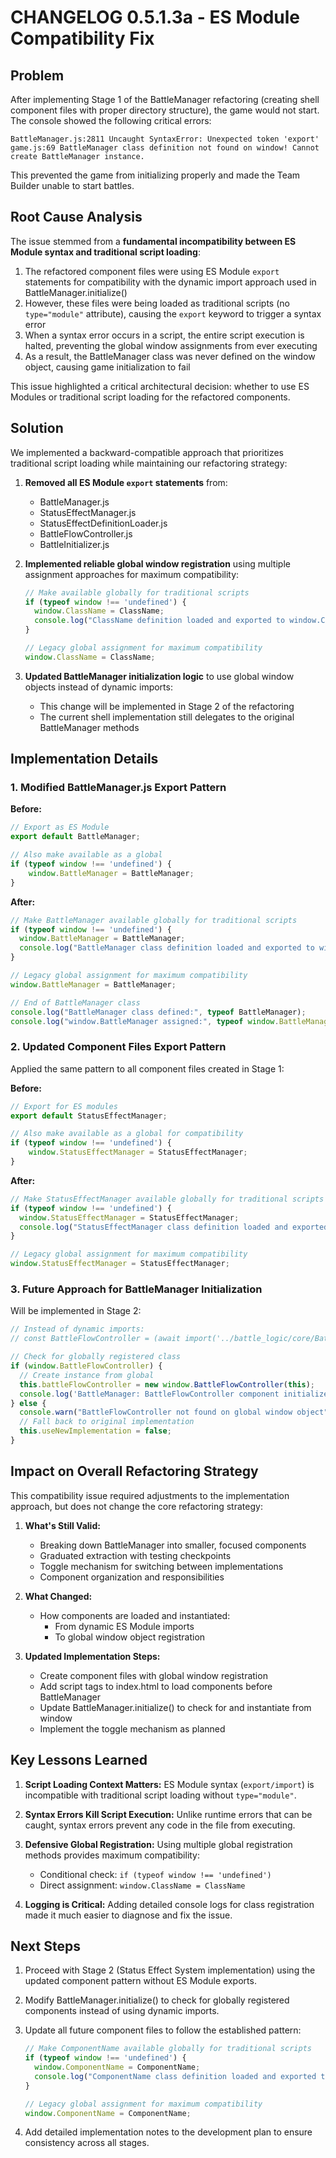 # CHANGELOG 0.5.1.3a - ES Module Compatibility Fix

## Problem

After implementing Stage 1 of the BattleManager refactoring (creating shell component files with proper directory structure), the game would not start. The console showed the following critical errors:

```
BattleManager.js:2811 Uncaught SyntaxError: Unexpected token 'export'
game.js:69 BattleManager class definition not found on window! Cannot create BattleManager instance.
```

This prevented the game from initializing properly and made the Team Builder unable to start battles.

## Root Cause Analysis

The issue stemmed from a **fundamental incompatibility between ES Module syntax and traditional script loading**:

1. The refactored component files were using ES Module `export` statements for compatibility with the dynamic import approach used in BattleManager.initialize()
2. However, these files were being loaded as traditional scripts (no `type="module"` attribute), causing the `export` keyword to trigger a syntax error
3. When a syntax error occurs in a script, the entire script execution is halted, preventing the global window assignments from ever executing
4. As a result, the BattleManager class was never defined on the window object, causing game initialization to fail

This issue highlighted a critical architectural decision: whether to use ES Modules or traditional script loading for the refactored components.

## Solution

We implemented a backward-compatible approach that prioritizes traditional script loading while maintaining our refactoring strategy:

1. **Removed all ES Module `export` statements** from:
   - BattleManager.js
   - StatusEffectManager.js
   - StatusEffectDefinitionLoader.js
   - BattleFlowController.js
   - BattleInitializer.js

2. **Implemented reliable global window registration** using multiple assignment approaches for maximum compatibility:
   ```javascript
   // Make available globally for traditional scripts
   if (typeof window !== 'undefined') {
     window.ClassName = ClassName;
     console.log("ClassName definition loaded and exported to window.ClassName");
   }
   
   // Legacy global assignment for maximum compatibility
   window.ClassName = ClassName;
   ```

3. **Updated BattleManager initialization logic** to use global window objects instead of dynamic imports:
   - This change will be implemented in Stage 2 of the refactoring
   - The current shell implementation still delegates to the original BattleManager methods

## Implementation Details

### 1. Modified BattleManager.js Export Pattern

**Before:**
```javascript
// Export as ES Module
export default BattleManager;

// Also make available as a global
if (typeof window !== 'undefined') {
    window.BattleManager = BattleManager;
}
```

**After:**
```javascript
// Make BattleManager available globally for traditional scripts
if (typeof window !== 'undefined') {
  window.BattleManager = BattleManager;
  console.log("BattleManager class definition loaded and exported to window.BattleManager");
}

// Legacy global assignment for maximum compatibility
window.BattleManager = BattleManager;

// End of BattleManager class
console.log("BattleManager class defined:", typeof BattleManager);
console.log("window.BattleManager assigned:", typeof window.BattleManager);
```

### 2. Updated Component Files Export Pattern

Applied the same pattern to all component files created in Stage 1:

**Before:**
```javascript
// Export for ES modules
export default StatusEffectManager;

// Also make available as a global for compatibility
if (typeof window !== 'undefined') {
    window.StatusEffectManager = StatusEffectManager;
}
```

**After:**
```javascript
// Make StatusEffectManager available globally for traditional scripts
if (typeof window !== 'undefined') {
  window.StatusEffectManager = StatusEffectManager;
  console.log("StatusEffectManager class definition loaded and exported to window.StatusEffectManager");
}

// Legacy global assignment for maximum compatibility
window.StatusEffectManager = StatusEffectManager;
```

### 3. Future Approach for BattleManager Initialization

Will be implemented in Stage 2:

```javascript
// Instead of dynamic imports:
// const BattleFlowController = (await import('../battle_logic/core/BattleFlowController.js')).default;

// Check for globally registered class
if (window.BattleFlowController) {
  // Create instance from global
  this.battleFlowController = new window.BattleFlowController(this);
  console.log('BattleManager: BattleFlowController component initialized');
} else {
  console.warn("BattleFlowController not found on global window object");
  // Fall back to original implementation
  this.useNewImplementation = false;
}
```

## Impact on Overall Refactoring Strategy

This compatibility issue required adjustments to the implementation approach, but does not change the core refactoring strategy:

1. **What's Still Valid:**
   - Breaking down BattleManager into smaller, focused components
   - Graduated extraction with testing checkpoints
   - Toggle mechanism for switching between implementations
   - Component organization and responsibilities

2. **What Changed:**
   - How components are loaded and instantiated:
     - From dynamic ES Module imports
     - To global window object registration

3. **Updated Implementation Steps:**
   - Create component files with global window registration
   - Add script tags to index.html to load components before BattleManager
   - Update BattleManager.initialize() to check for and instantiate from window
   - Implement the toggle mechanism as planned

## Key Lessons Learned

1. **Script Loading Context Matters:** ES Module syntax (`export/import`) is incompatible with traditional script loading without `type="module"`.

2. **Syntax Errors Kill Script Execution:** Unlike runtime errors that can be caught, syntax errors prevent any code in the file from executing.

3. **Defensive Global Registration:** Using multiple global registration methods provides maximum compatibility:
   - Conditional check: `if (typeof window !== 'undefined')`
   - Direct assignment: `window.ClassName = ClassName`

4. **Logging is Critical:** Adding detailed console logs for class registration made it much easier to diagnose and fix the issue.

## Next Steps

1. Proceed with Stage 2 (Status Effect System implementation) using the updated component pattern without ES Module exports.

2. Modify BattleManager.initialize() to check for globally registered components instead of using dynamic imports.

3. Update all future component files to follow the established pattern:
   ```javascript
   // Make ComponentName available globally for traditional scripts
   if (typeof window !== 'undefined') {
     window.ComponentName = ComponentName;
     console.log("ComponentName class definition loaded and exported to window.ComponentName");
   }
   
   // Legacy global assignment for maximum compatibility
   window.ComponentName = ComponentName;
   ```

4. Add detailed implementation notes to the development plan to ensure consistency across all stages.
